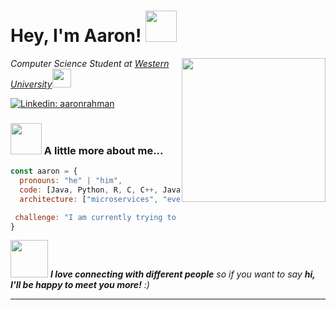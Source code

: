 <h1> Hey, I'm Aaron! <img src="https://media.giphy.com/media/mGcNjsfWAjY5AEZNw6/giphy.gif" width="50"></h1>
<img align='right' src="https://i.pinimg.com/originals/e8/f4/53/e8f453469a3ec97ecd354df465d73913.gif" width="230">
<p><em>Computer Science Student at <a href="https://www.uwo.ca">Western University</a><img src="https://media.giphy.com/media/fYSnHlufseco8Fh93Z/giphy.gif" width="30">
</em></p>

[![Linkedin: aaronrahman](https://img.shields.io/badge/-aaronrahman-blue?style=flat-square&logo=Linkedin&logoColor=white&link=https://www.linkedin.com/in/aaronrahman/)](https://www.linkedin.com/in/aaronrahman/)


### <img src="https://media.giphy.com/media/VgCDAzcKvsR6OM0uWg/giphy.gif" width="50"> A little more about me...  

```javascript
const aaron = {
  pronouns: "he" | "him",
  code: [Java, Python, R, C, C++, Javascript, HTML/CSS, Typescript, SQL, XML],
  architecture: ["microservices", "event-driven", "design system pattern"],

 challenge: "I am currently trying to learn more about machine learning!"
}
```

<img src="https://media.giphy.com/media/LnQjpWaON8nhr21vNW/giphy.gif" width="60"> <em><b>I love connecting with different people</b> so if you want to say <b>hi, I'll be happy to meet you more!</b> :)</em>

---
